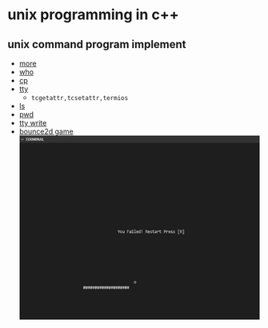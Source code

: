 unix programming in c++
=======================

unix command program implement
-----------------
* [more](src/more)
* [who](src/who)
* [cp](src/cp)
* [tty](src/tty)
    - `tcgetattr,tcsetattr,termios`
* [ls](src/ls)
* [pwd](src/pwd)
* [tty write](src/write)
* [bounce2d game](src/game)
![bounce2d](img/bounce2d.png)
